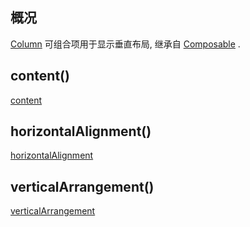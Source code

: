 ## 概况

[Column](/API/UI/Compose/Widget/Column/README.md) 可组合项用于显示垂直布局,
继承自 [Composable](/API/UI/Compose/Widget/Composable/README.md) .

## content()

[content](content.md ":include")

## horizontalAlignment()

[horizontalAlignment](horizontalAlignment.md ":include")

## verticalArrangement()

[verticalArrangement](verticalArrangement.md ":include")